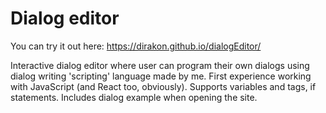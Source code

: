 # Dialog editor

You can try it out here: https://dirakon.github.io/dialogEditor/
    
Interactive dialog editor where user can program their own dialogs using dialog writing 'scripting' language made by me. First experience working with JavaScript (and React too, obviously). Supports variables and tags, if statements. Includes dialog example when opening the site.
